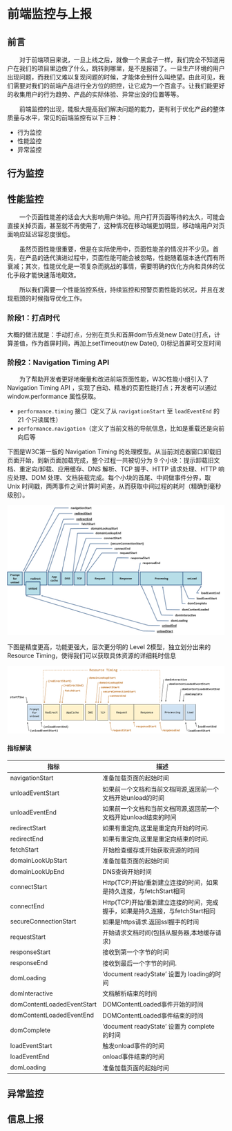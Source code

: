 # 前端监控与上报

## 前言
&#8195;&#8195;对于前端项目来说，一旦上线之后，就像一个黑盒子一样，我们完全不知道用户在我们的项目里边做了什么，跳转到哪里，是不是报错了。一旦生产环境的用户出现问题，而我们又难以复现问题的时候，才能体会到什么叫绝望。由此可见，我们需要对我们的前端产品进行全方位的把控，让它成为一个百盒子。让我们能更好的收集用户的行为趋势、产品的实际体验、异常出没的位置等等。

&#8195;&#8195;前端监控的出现，能极大提高我们解决问题的能力，更有利于优化产品的整体质量与水平，常见的前端监控有以下三种：
- 行为监控
- 性能监控
- 异常监控

## 行为监控



## 性能监控
&#8195;&#8195;一个页面性能差的话会大大影响用户体验。用户打开页面等待的太久，可能会直接关掉页面，甚至就不再使用了，这种情况在移动端更加明显，移动端用户对页面响应延迟容忍度很低。

&#8195;&#8195;虽然页面性能很重要，但是在实际使用中，页面性能差的情况并不少见。首先，在产品的迭代演进过程中，页面性能可能会被忽略，性能随着版本迭代而有所衰减；其次，性能优化是一项复杂而挑战的事情，需要明确的优化方向和具体的优化手段才能快速落地取效。

&#8195;&#8195;所以我们需要一个性能监控系统，持续监控和预警页面性能的状况，并且在发现瓶颈的时候指导优化工作。

### 阶段1：打点时代
大概的做法就是：手动打点，分别在页头和首屏dom节点处new Date()打点，计算差值，作为首屏时间，再加上setTimeout(new Date(), 0)标记首屏可交互时间

### 阶段2：Navigation Timing API
&#8195;&#8195;为了帮助开发者更好地衡量和改进前端页面性能，W3C性能小组引入了 Navigation Timing API ，实现了自动、精准的页面性能打点；开发者可以通过 window.performance 属性获取。
- `performance.timing` 接口（定义了从 `navigationStart` 至 `loadEventEnd` 的 21 个只读属性）
- `performance.navigation`（定义了当前文档的导航信息，比如是重载还是向前向后等
  
下图是W3C第一版的 Navigation Timing 的处理模型。从当前浏览器窗口卸载旧页面开始，到新页面加载完成，整个过程一共被切分为 9 个小块：提示卸载旧文档、重定向/卸载、应用缓存、DNS 解析、TCP 握手、HTTP 请求处理、HTTP 响应处理、DOM 处理、文档装载完成。每个小块的首尾、中间做事件分界，取 Unix 时间戳，两两事件之间计算时间差，从而获取中间过程的耗时（精确到毫秒级别）。

![图1](https://raw.githubusercontent.com/jardenliu/front-end-advance/master/monitor/image/performance1.jpg)

下图是精度更高，功能更强大，层次更分明的 Level 2模型，独立划分出来的 Resource Timing，使得我们可以获取具体资源的详细耗时信息

![图2](https://raw.githubusercontent.com/jardenliu/front-end-advance/master/monitor/image/performance2.svg)

#### 指标解读
| 指标                       | 描述                                                                         |
| -------------------------- | ---------------------------------------------------------------------------- |
| navigationStart            | 准备加载页面的起始时间                                                       |
| unloadEventStart           | 如果前一个文档和当前文档同源,返回前一个文档开始unload的时间                  |
| unloadEventEnd             | 如果前一个文档和当前文档同源,返回前一个文档开始unload结束的时间              |
| redirectStart              | 如果有重定向,这里是重定向开始的时间.                                         |
| redirectEnd                | 如果有重定向,这里是重定向结束的时间.                                         |
| fetchStart                 | 开始检查缓存或开始获取资源的时间                                             |
| domainLookUpStart          | 准备加载页面的起始时间                                                       |
| domainLookUpEnd            | DNS查询开始时间                                                              |
| connectStart               | Http(TCP)开始/重新建立连接的时间，如果是持久连接，与fetchStart相同           |
| connectEnd                 | Http(TCP)开始/重新建立连接的时间，完成握手，如果是持久连接，与fetchStart相同 |
| secureConnectionStart      | 如果是https请求.返回ssl握手的时间                                            |
| requestStart               | 开始请求文档时间(包括从服务器,本地缓存请求)                                  |
| responseStart              | 接收到第一个字节的时间                                                       |
| responseEnd                | 接收到最后一个字节的时间.                                                    |
| domLoading                 | ‘document readyState’ 设置为 loading的时间                                   |
| domInteractive             | 文档解析结束的时间                                                           |
| domContentLoadedEventStart | DOMContentLoaded事件开始的时间                                               |
| domContentLoadedEventEnd   | DOMContentLoaded事件结束的时间                                               |
| domComplete                | ‘document readyState’ 设置为 complete 的时间                                 |
| loadEventStart             | 触发onload事件的时间                                                         |
| loadEventEnd               | onload事件结束的时间                                                         |
| domLoading                 | 准备加载页面的起始时间                                                       |




## 异常监控

## 信息上报